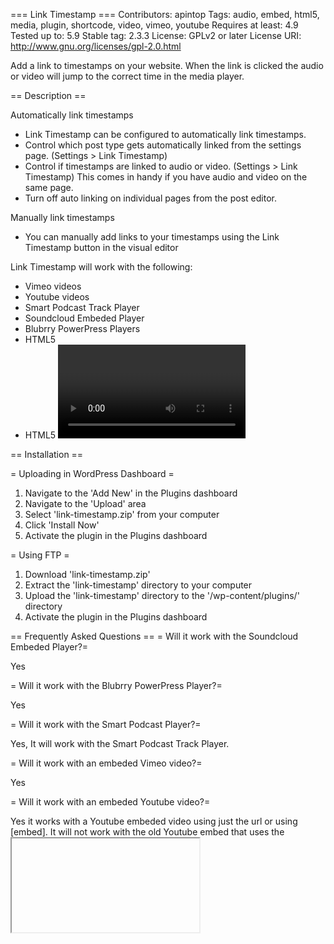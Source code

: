 === Link Timestamp ===
Contributors: apintop
Tags: audio, embed, html5, media, plugin, shortcode, video, vimeo, youtube
Requires at least: 4.9
Tested up to: 5.9
Stable tag: 2.3.3
License: GPLv2 or later
License URI: http://www.gnu.org/licenses/gpl-2.0.html

Add a link to timestamps on your website. When the link is clicked the audio or video will jump to the correct time in the media player.

== Description ==

Automatically link timestamps
* Link Timestamp can be configured to automatically link timestamps.
* Control which post type gets automatically linked from the settings page. (Settings > Link Timestamp)
* Control if timestamps are linked to audio or video. (Settings > Link Timestamp) This comes in handy if you have audio and video on the same page.
* Turn off auto linking on individual pages from the post editor.


Manually link timestamps
* You can manually add links to your timestamps using the Link Timestamp button in the visual editor

Link Timestamp will work with the following:
*   Vimeo videos
*   Youtube videos
* 	Smart Podcast Track Player
*   Soundcloud Embeded Player
*   Blubrry PowerPress Players
*   HTML5 <audio> elements
*   HTML5 <video> elements


== Installation ==

= Uploading in WordPress Dashboard =

1. Navigate to the 'Add New' in the Plugins dashboard
1. Navigate to the 'Upload' area
1. Select 'link-timestamp.zip' from your computer
1. Click 'Install Now'
1. Activate the plugin in the Plugins dashboard

= Using FTP =

1. Download 'link-timestamp.zip'
1. Extract the 'link-timestamp' directory to your computer
1. Upload the 'link-timestamp' directory to the '/wp-content/plugins/' directory
1. Activate the plugin in the Plugins dashboard

== Frequently Asked Questions ==
= Will it work with the Soundcloud Embeded Player?=

Yes

= Will it work with the Blubrry PowerPress Player?=

Yes

= Will it work with the Smart Podcast Player?=

Yes, It will work with the Smart Podcast Track Player.

= Will it work with an embeded Vimeo video?=

Yes

= Will it work with an embeded Youtube video?=

Yes it works with a Youtube embeded video using just the url or using [embed].  It will not work with the old Youtube embed that uses the <iframe> code.

= Can I use the shortcodes and automatically linked timestamps? =

You can use the shortcode and have automatically link timestamps enabled. However, they will not both work on the same content. If you have the shortcode on a post/page links will not be linked automatically for that post/page.


== Screenshots ==

1. Link Timestamp settings (Settings > Link Timestamp)
2. Link Timestamp button in visual editor
3. Link Timestamp link settings dialogue
4. Link Timestamp disable automatic link on post checkbox

== Changelog ==
= 2.3.3 =
Fixed vimeo player doskip
Update License class name

= 2.3.2 =
Fixed license activate and deactivate for plugin update issue.

= 2.3.1 =
Fixed do_autolink to only link timestamps in the text content, not timestamps in html tag attributes 

= 2.3 =
Add support for Libsyn Embeded Player
Add support for Spreaker Embedded Player with JS API
Add support for linking to a timestamp from a different page

= 2.2 =
Updated Vimeo api 
Fix index error for iframe embeds.

= 2.1.1 =
Fix update issue

= 2.1 =
Add ability to only auto link on posts with a specific category

= 2.0 =
Add Support for SoundCloud
Fix bug that prevented Youtube embeds from working if start time provided
Updated license classto provide better messages on activation

= 1.11 =
Fix Support for the Smart Podcast Player v2

= 1.1 =
Add Support for the Smart Podcast Player
Update Youtube iFrame API

= 1.0 =
Initial release


#
# Getting Started with Link Timestamp


## Table of Contents

1.  Installation
2.  Configure Automatic Link Settings
3.  Individual Post Settings

----------

### **A) Installation**

#### Uploading in WordPress Dashboard

1.  Navigate to the ‘Add New' in the Plugins dashboard
2.  Navigate to the ‘Upload' area
3.  Select ‘link-timestamp.zip' from your computer
4.  Click ‘Install Now'
5.  Activate the plugin in the Plugins dashboard

#### Using FTP

1.  Download ‘link-timestamp.zip'
2.  Extract the ‘link-timestamp' directory to your computer
3.  Upload the ‘link-timestamp' directory to the ‘/wp-content/plugins/' directory
4.  Activate the plugin in the Plugins dashboard

----------

### **B) Configure Automatic Link Settings**

1.  From the WordPress dashboard go to Settings > Link Timestamp
2.  Link Timestamp can be configured to automatically link timestamps or control it on the post page
3.  Control which post type gets automatically linked from the settings page.
4.  Control if timestamps are linked to audio or video. This comes in handy if you have audio and video on the same page.

----------

### **C) Individual Post Settings** 

1.  Manually add links to your timestamps using the Link Timestamp button in the visual editor
2.  Control what text links to the timestamp
3.  Turn off auto linking on individual pages from the post editor.

----------

### **E) Sources and Credits**

I've used the following images, icons or other files as listed.

-   This plugin uses the Youtube Javascript API
-   This plugin uses the Vimeo Javascript API
-   This plugin uses the Soundcloud API
-   This plugin uses the Spreaker API

----------




---------
# How to link to a timestamp from a different page

## Query String

At the end of the link add a  `?ltstime=`. Then add the time stamp.

**Example**  
To link to the 0:53 timestamp in a video on a page located at  `https://exampledomain.com/pagewithvideo`  you would link to  
`https://exampledomain.com/pagewithvideo?ltstime=0:53`  


## Automatic Link

Disable Automatic links on the page that you add the link with the timestamp query string.

**Note:**  Not all media will auto play. Some media or browsers will require the user to interact with the page (ie. click play) before the media will play.